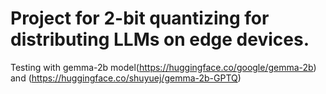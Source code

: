 # Project for 2-bit quantizing for distributing LLMs on edge devices. #
Testing with gemma-2b model(https://huggingface.co/google/gemma-2b) and (https://huggingface.co/shuyuej/gemma-2b-GPTQ)

